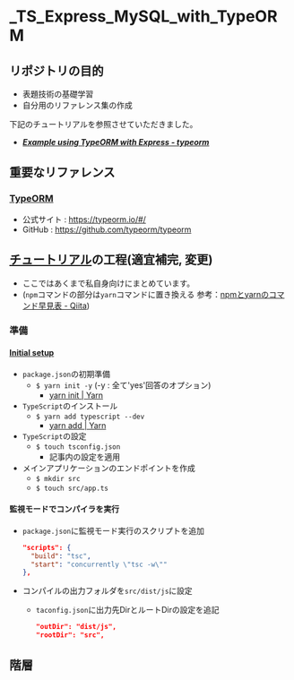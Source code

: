 # _TS_Express_MySQL_with_TypeORM

## リポジトリの目的

- 表題技術の基礎学習
- 自分用のリファレンス集の作成

下記のチュートリアルを参照させていただきました。

- ***[Example using TypeORM with Express - typeorm](https://orkhan.gitbook.io/typeorm/docs/example-with-express)***

## 重要なリファレンス

### [TypeORM](https://github.com/typeorm/typeorm)

- 公式サイト : https://typeorm.io/#/
- GitHub : https://github.com/typeorm/typeorm

## [チュートリアル](https://orkhan.gitbook.io/typeorm/docs/example-with-express)の工程(適宜補完, 変更)

- ここではあくまで私自身向けにまとめています。
- (``npm``コマンドの部分は``yarn``コマンドに置き換える 参考：[npmとyarnのコマンド早見表 - Qiita](https://qiita.com/rubytomato@github/items/1696530bb9fd59aa28d8))

### 準備

#### [Initial setup](https://orkhan.gitbook.io/typeorm/docs/example-with-express#initial-setup)

- ``package.json``の初期準備
  - ``$ yarn init -y`` (-y : 全て'yes'回答のオプション)
    - [yarn init | Yarn](https://classic.yarnpkg.com/ja/docs/cli/init)
- ``TypeScript``のインストール
  - ``$ yarn add typescript --dev``
    - [yarn add | Yarn](https://classic.yarnpkg.com/ja/docs/cli/add)
- ``TypeScript``の設定
  - ``$ touch tsconfig.json``
    - 記事内の設定を適用
- メインアプリケーションのエンドポイントを作成
  - ``$ mkdir src``
  - ``$ touch src/app.ts``

#### 監視モードでコンパイラを実行
- ``package.json``に監視モード実行のスクリプトを追加

  ~~~json
  "scripts": {
    "build": "tsc",
    "start": "concurrently \"tsc -w\""
  },
  ~~~

- コンパイルの出力フォルダを``src/dist/js``に設定
  - ``taconfig.json``に出力先DirとルートDirの設定を追記

    ~~~json
    "outDir": "dist/js",
    "rootDir": "src",
    ~~~



####


####


###


####


####


## 階層


###


###